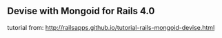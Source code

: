 Devise with Mongoid for Rails 4.0
---------------------------------
tutorial from: http://railsapps.github.io/tutorial-rails-mongoid-devise.html
